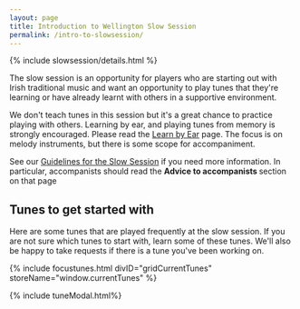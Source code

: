 ```yaml
---
layout: page
title: Introduction to Wellington Slow Session
permalink: /intro-to-slowsession/
---
```

{% include slowsession/details.html %}

The slow session is an opportunity for players who are starting out with Irish
traditional music and want an opportunity to play tunes that they're learning
or have already learnt with others in a supportive environment.

We don't teach tunes in this session but it's a great chance to practice
playing with others. Learning by ear, and playing tunes from memory is strongly encouraged. Please read the <a href="/learn_by_ear/"> Learn by Ear</a> page. The focus is on melody instruments, but there is some scope for accompaniment. 

See our <a href="/slowguidelines/">Guidelines for the Slow Session</a> if you need more information. In particular, accompanists should read the <b>Advice to accompanists </b> section on that page

<script src="/js/build_grid_focustunes.js"></script>

## Tunes to get started with

Here are some tunes that are played frequently at the slow session. If you are not sure which tunes to start with, learn some of these tunes. We'll also be happy to take requests if there is a tune you've been working on.

<script>
window.currentTunes = {
{% assign sortedtunes = site.tunes | sort: 'rhythm' %}

{% assign tuneID = 1 %}
{% for tune in sortedtunes %}
    {% if tune.tags contains 'slow-popular' %}

        "{{ tuneID }}": {
            "title": "{{ tune.title | xml_escape }}",
            "tuneID": "{{ tuneID }}",
            "key": "{{ tune.key | xml_escape }}",
            "rhythm": "{{ tune.rhythm | xml_escape }}",
            "url": "{{ tune.url | xml_escape }}",
            "mp3": "{{ site.mp3_host | append: tune.mp3_file | xml_escape }}",
            "mp3_source": "{{ tune.mp3_source | strip_html | xml_escape }}",
            "repeats": "{{ tune.repeats }}",
            "parts": "{{ tune.parts }}",
            "abc": {{ tune.abc | jsonify }}
        }{% if tune.tags contains 'slow-popular' %},{% else %}{% break %}{% endif %}
        
    {% endif %}

    {% assign tuneID = tuneID | plus: 1 %}
{% endfor %}
};

</script>

{% include focustunes.html divID="gridCurrentTunes" storeName="window.currentTunes" %}

{% include tuneModal.html%}

<script>
$(document).ready(function() {
    audioPlayer.innerHTML = createAudioPlayer();
});
</script>

